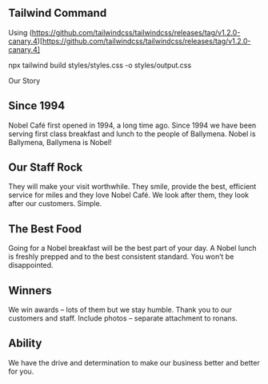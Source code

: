 ## Tailwind Command

Using (https://github.com/tailwindcss/tailwindcss/releases/tag/v1.2.0-canary.4)[https://github.com/tailwindcss/tailwindcss/releases/tag/v1.2.0-canary.4]

npx tailwind build styles/styles.css -o styles/output.css

Our Story

## Since 1994

Nobel Café first opened in 1994, a long time ago. Since 1994 we have been serving first class breakfast and lunch to the people of Ballymena. Nobel is Ballymena, Ballymena is Nobel!

## Our Staff Rock

They will make your visit worthwhile. They smile, provide the best, efficient service for miles and they love Nobel Café. We look after them, they look after our customers. Simple.

## The Best Food

Going for a Nobel breakfast will be the best part of your day. A Nobel lunch is freshly prepped and to the best consistent standard. You won’t be disappointed.

## Winners

We win awards – lots of them but we stay humble. Thank you to our customers and staff. Include photos – separate attachment to ronans.

## Ability

We have the drive and determination to make our business better and better for you.
